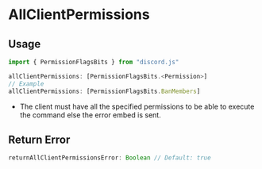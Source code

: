 # AllClientPermissions
## Usage
```js
import { PermissionFlagsBits } from "discord.js"

allClientPermissions: [PermissionFlagsBits.<Permission>]
// Example
allClientPermissions: [PermissionFlagsBits.BanMembers]
```
* The client must have all the specified permissions to be able to execute the command else the error embed is sent.
## Return Error
```js
returnAllClientPermissionsError: Boolean // Default: true
```